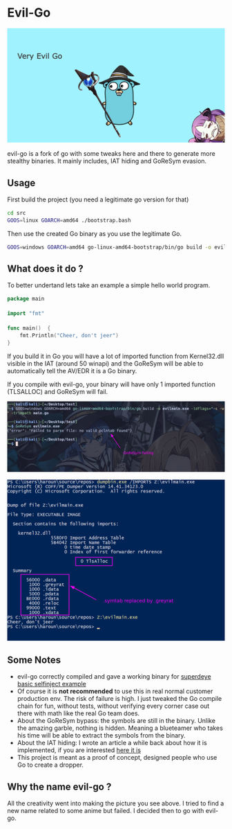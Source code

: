 # Evil-Go

![evil-go](very_evil_go.png)

evil-go is a fork of go with some tweaks here and there to generate more stealthy binaries. It mainly includes, IAT hiding and GoReSym evasion.

## Usage

First build the project (you need a legitimate go version for that)

```bash
cd src
GOOS=linux GOARCH=amd64 ./bootstrap.bash
```

Then use the created Go binary as you use the legitimate Go.

```bash
GOOS=windows GOARCH=amd64 go-linux-amd64-bootstrap/bin/go build -o evilmain.exe -ldflags="-s -w" -trimpath main.go
```

## What does it do ?

To better undertand lets take an example a simple hello world program.

```go
package main

import "fmt"

func main()  {
    fmt.Println("Cheer, don't jeer")
}
```

If you build it in Go you will have a lot of imported function from Kernel32.dll visible in the IAT (around 50 winapi) and the GoReSym will be able to automatically tell the AV/EDR it is a Go binary.

If you compile with evil-go, your binary will have only 1 imported function (TLSALLOC) and GoReSym will fail.

![evilmain](evilmain_goresym.png)

![evilmain](evilmain_imports.png)


## Some Notes

- evil-go correctly compiled and gave a working binary for [superdeye basic selfinject example](https://github.com/almounah/superdeye)
- Of course it is **not recommended** to use this in real normal customer production env. The risk of failure is high. I just tweaked the Go compile chain for fun, without tests, without verifying every corner case out there with math like the real Go team does.
- About the GoReSym bypass: the symbols are still in the binary. Unlike the amazing garble, nothing is hidden. Meaning a blueteamer who takes his time will be able to extract the symbols from the binary.
- About the IAT hiding: I wrote an article a while back about how it is implemented, if you are interested [here it is](https://almounah.github.io/posts/iat-hiding/)
- This project is meant as a proof of concept, designed people who use Go to create a dropper.

## Why the name evil-go ?

All the creativity went into making the picture you see above. I tried to find a new name related to some anime but failed. I decided then to go with evil-go.
